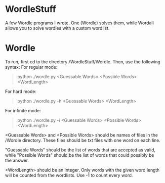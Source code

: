 # WordleStuff
A few Wordle programs I wrote. One (Wordle) solves them, while Wordall allows you to solve wordles with a custom wordlist.
# Wordle
To run, first cd to the directory /WordleStuff/Wordle. Then, use the following syntax:
For regular mode:
> python ./wordle.py \<Guessable Words\> \<Possible Words\> \<WordLength\>

For hard mode:

> python ./wordle.py -h \<Guessable Words\> \<WordLength\>

For infinite mode:

> python ./wordle.py -i \<Guessable Words\> \<Possible Words\> \<WordLength\>

\<Guessable Words\> and \<Possible Words\> should be names of files in the /Wordle directory. These files should be txt files with one word on each line. 

"Guessable Words" should be the list of words that are accepted as valid, while "Possible Words" should be the list of words that could possibly be the answer.

\<WordLength> should be an integer. Only words with the given word length will be counted from the wordlists. Use -1 to count every word.